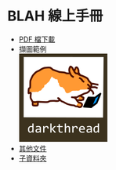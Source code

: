 ﻿BLAH 線上手冊
============

* [PDF 檔下載](demo.pdf)
* 擷圖範例  
  ![Logo](logo.png)
* [其他文件](other)
* [子資料夾](SubFolder/)